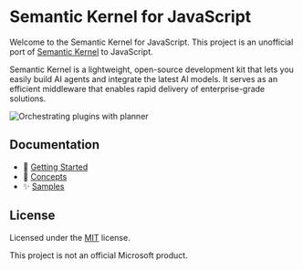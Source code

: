 # Semantic Kernel for JavaScript

Welcome to the Semantic Kernel for JavaScript. This project is an unofficial port of [Semantic Kernel](https://learn.microsoft.com/en-us/semantic-kernel/overview/) to JavaScript.

Semantic Kernel is a lightweight, open-source development kit that lets you easily build AI agents and integrate the latest AI models. It serves as an efficient middleware that enables rapid delivery of enterprise-grade solutions.

![Orchestrating plugins with planner](https://learn.microsoft.com/en-us/semantic-kernel/media/kernel-infographic.png)

## Documentation

 - 📖 [Getting Started](https://kerneljs.com/getting-started)
 - 🤖 [Concepts](https://kerneljs.com/concepts)
 - ✨ [Samples](https://kerneljs.com/samples)

## License

Licensed under the [MIT](LICENSE) license.

This project is not an official Microsoft product.
